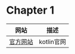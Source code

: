# Chapter 1

| 网站                               | 描述       |
| ---------------------------------- | ---------- |
| [官方网站](https://kotlinlang.org) | kotlin官网 |

